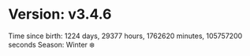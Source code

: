 # Version: v3.4.6
Time since birth: 1224 days, 29377 hours, 1762620 minutes, 105757200 seconds
Season: Winter ❄️
